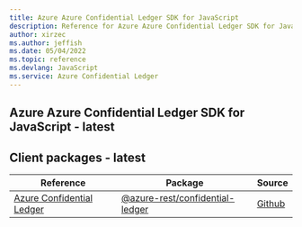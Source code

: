 ```yaml
---
title: Azure Azure Confidential Ledger SDK for JavaScript
description: Reference for Azure Azure Confidential Ledger SDK for JavaScript
author: xirzec
ms.author: jeffish
ms.date: 05/04/2022
ms.topic: reference
ms.devlang: JavaScript
ms.service: Azure Confidential Ledger
---
```

## Azure Azure Confidential Ledger SDK for JavaScript - latest
## Client packages - latest
| Reference | Package | Source |
|---|---|---|
|[Azure Confidential Ledger](javascript/api/overview/azure/confidential-ledger-rest-readme)|[@azure-rest/confidential-ledger](https://www.npmjs.com/package/@azure-rest/confidential-ledger)|[Github](https://github.com/Azure/azure-sdk-for-js)|

